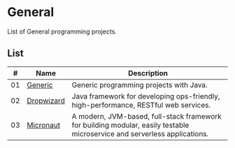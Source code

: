 # General

List of General programming projects.

## List

|  #  | Name                                   | Description                                                                                                               |
| ----| ---------------------------------------| --------------------------------------------------------------------------------------------------------------------------|
|  01 | [Generic](./generic/README.md)         | Generic programming projects with Java.                                                                                   |
|  02 | [Dropwizard](./dropwizard/README.md)   | Java framework for developing ops-friendly, high-performance, RESTful web services.                                       |
|  03 | [Micronaut](./micronaut/README.md)     | A modern, JVM-based, full-stack framework for building modular, easily testable microservice and serverless applications. |
